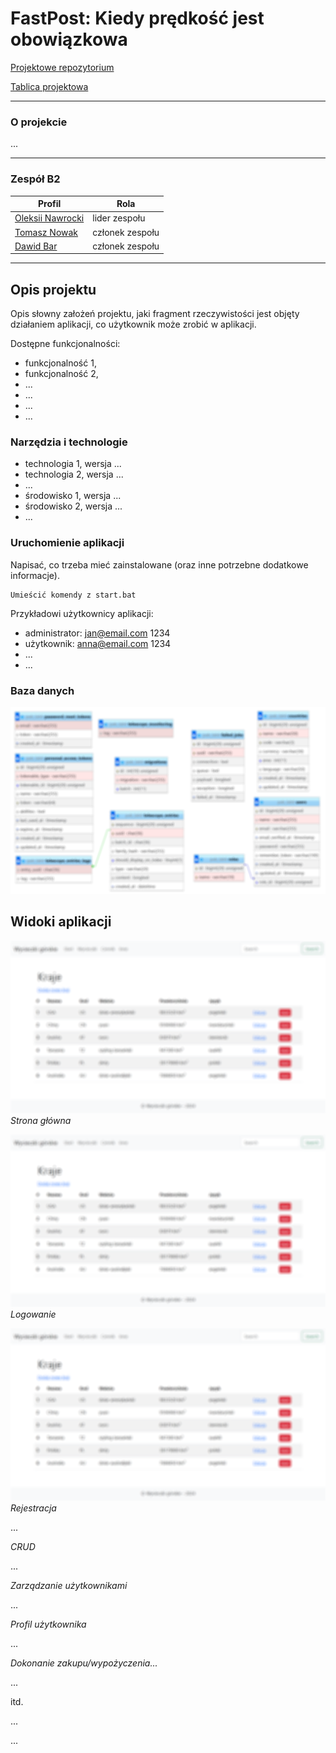 # FastPost: Kiedy prędkość jest obowiązkowa

[Projektowe repozytorium](https://github.com/MarshallBjorn/FastPost.git)

[Tablica projektowa](https://github.com/users/MarshallBjorn/projects/3)

---


### O projekcie

...

---

### Zespół B2

| Profil | Rola |
| ------ | ------ |
| [Oleksii Nawrocki](https://github.com/MarshallBjorn) | lider zespołu |
| [Tomasz Nowak](https://github.com/Tnovyloo) | członek zespołu |
| [Dawid Bar](https://github.com/noradenshi) | członek zespołu |

---


## Opis projektu

Opis słowny założeń projektu, jaki fragment rzeczywistości jest objęty działaniem aplikacji, co użytkownik może zrobić w aplikacji.

Dostępne funkcjonalności:
* funkcjonalność 1,
* funkcjonalność 2,
* ...
* ...
* ...
* ...

### Narzędzia i technologie
* technologia 1, wersja ...
* technologia 2, wersja ...
* ...
* środowisko 1, wersja ...
* środowisko 2, wersja ...
* ...

### Uruchomienie aplikacji

Napisać, co trzeba mieć zainstalowane (oraz inne potrzebne dodatkowe informacje).

```
Umieścić komendy z start.bat

```

Przykładowi użytkownicy aplikacji:
* administrator: jan@email.com 1234
* użytkownik: anna@email.com 1234
* ...
* ...

### Baza danych

![Diagram ERD](./docs-img/erd.png)

## Widoki aplikacji 

![Strona główna](./docs-img/screen.png)
*Strona główna*

![Strona główna](./docs-img/screen.png)
*Logowanie*

![Strona główna](./docs-img/screen.png)
*Rejestracja*

...

*CRUD*

...

*Zarządzanie użytkownikami*

...

*Profil użytkownika*

...

*Dokonanie zakupu/wypożyczenia...*

...

itd.

...


...
